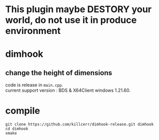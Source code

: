 # This plugin maybe DESTORY your world, do not use it in produce environment
# dimhook
## change the height of dimensions
code is release in ```main.cpp```.\
current support version : BDS & X64Client windows 1.21.60.
# compile
```
git clone https://github.com/killcerr/dimhook-release.git dimhook
cd dimhook
xmake
```
